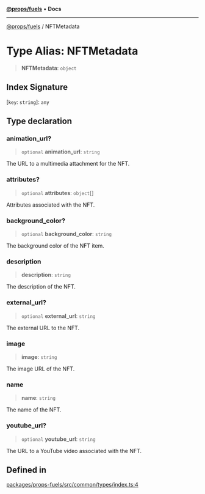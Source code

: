 [**@props/fuels**](../README.md) • **Docs**

***

[@props/fuels](../globals.md) / NFTMetadata

# Type Alias: NFTMetadata

> **NFTMetadata**: `object`

## Index Signature

 \[`key`: `string`\]: `any`

## Type declaration

### animation\_url?

> `optional` **animation\_url**: `string`

The URL to a multimedia attachment for the NFT.

### attributes?

> `optional` **attributes**: `object`[]

Attributes associated with the NFT.

### background\_color?

> `optional` **background\_color**: `string`

The background color of the NFT item.

### description

> **description**: `string`

The description of the NFT.

### external\_url?

> `optional` **external\_url**: `string`

The external URL to the NFT.

### image

> **image**: `string`

The image URL of the NFT.

### name

> **name**: `string`

The name of the NFT.

### youtube\_url?

> `optional` **youtube\_url**: `string`

The URL to a YouTube video associated with the NFT.

## Defined in

[packages/props-fuels/src/common/types/index.ts:4](https://github.com/Props-Labs/octane/blob/09e744f342f4ccab903046cdb8054688422ab64d/packages/props-fuels/src/common/types/index.ts#L4)
